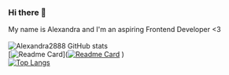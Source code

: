 ### Hi there 👋
My name is Alexandra and I'm an aspiring Frontend Developer <3
<br>
<br>
![Alexandra2888 GitHub stats](https://github-readme-stats.vercel.app/api?username=Alexandra2888&show_icons=true&theme=cobalt)
<br>
[![Readme Card](https://github-readme-stats.vercel.app/api/pin/?username=Alexandra2888&repo=github-readme-stats)]([![Readme Card](https://github-readme-stats.vercel.app/api/pin/?username=anuraghazra&repo=github-readme-stats)](https://github.com/anuraghazra/github-readme-stats)
)
<br>
[![Top Langs](https://github-readme-stats.vercel.app/api/top-langs/?username=Alexandra2888)](https://github.com/Alexandra2888/Alexandra2888.git)




<!--
**Alexandra2888/Alexandra2888** is a ✨ _special_ ✨ repository because its `README.md` (this file) appears on your GitHub profile.

Here are some ideas to get you started:

- 🔭 I’m currently working on ...
- 🌱 I’m currently learning ...
- 👯 I’m looking to collaborate on ...
- 🤔 I’m looking for help with ...
- 💬 Ask me about ...
- 📫 How to reach me: ...
- 😄 Pronouns: ...
- ⚡ Fun fact: ...
-->
